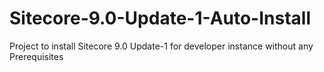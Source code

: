 # Sitecore-9.0-Update-1-Auto-Install
Project to install Sitecore 9.0 Update-1 for developer instance without any Prerequisites 
